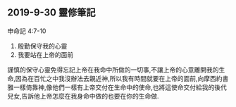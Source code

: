 ## 2019-9-30 靈修筆記

申命記 4:7-10

1. 殷勤保守我的心靈
2. 我要站在上帝的面前

  謹慎的保守心靈免得忘記上帝在我命中所做的一切事,不讓上帝的心意離開我的生命,因為在百忙之中我沒辦法去親近神,所以我有時間就要在上帝的面前,向摩西約書雅一樣倚靠神,像他們一樣有上帝交付在生命中的使命,也將這使命交付給我的後代兒女,告訴他上帝怎麼在我身命中做的也要在你的生命做.